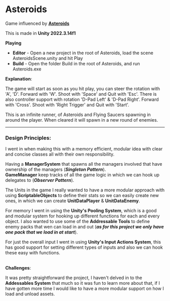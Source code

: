 # Asteroids

Game influenced by [**Asteroids**](https://en.wikipedia.org/wiki/Asteroids_(video_game))

This is made in **Unity 2022.3.14f1**

**Playing**

- **Editor** - Open a new project in the root of Asteroids, load the scene AsteroidsScene.unity and hit Play
- **Build** - Open the folder Build in the root of Asteroids, and run Asteroids.exe

**Explanation**:

The game will start as soon as you hit play, you can steer the rotation with 'A', 'D'. Forward with 'W'. Shoot with 'Space' and Quit with 'Esc'.
There is also controller support with rotation 'D-Pad Left' & 'D-Pad Right'. Forward with 'Cross'. Shoot with 'Right Trigger' and Quit with 'Start'.

This is an infinite runner, of Asteroids and Flying Saucers spawning in around the player. When cleared it will spawn in a new round of enemies.

----

### Design Principles:

I went in when making this with a memory efficient, modular idea with clear and concise classes all with their own responsibility.

Having a **ManagerSystem** that spawns all the managers involved that have ownership of the managers (_**Singleton Pattern**_).<br>
**GameManager** keep tracks of all the game logic in which we can hook up delegates to (_**Observer Pattern**_).

The Units in the game I really wanted to have a more modular approach with using **ScriptableObjects** to define their stats so we can easily create new ones, in which we can create **UnitDataPlayer** & **UnitDataEnemy**.

For memory I went in using the **Unity's Pooling System**, which is a good and modular system for hooking up different functions for each and every object. I also wanted to use some of the **Addressable Tools** to define enemy packs that wen can load in and out (_**as for this project we only have one pack that we load in at start**_).

For just the overall input I went in using **Unity's Input Actions System**, this has good support for setting different types of inputs and also we can hook these easy with functions.
<br>
<br>

**Challenges**:

It was pretty straightforward the project, I haven't delved in to the **Addessables System** that much so it was fun to learn more about that, if I have gotten more time I would like to have a more modular support on how I load and unload assets.
